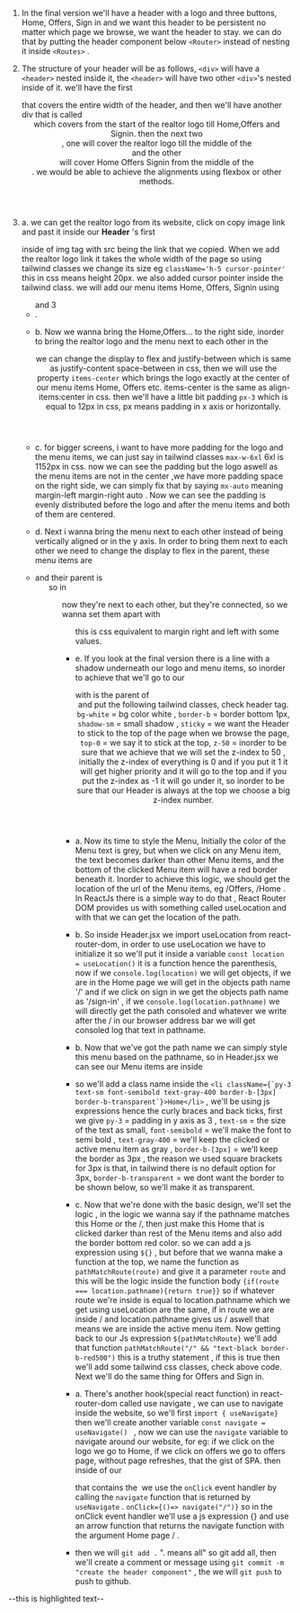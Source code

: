 1. In the final version we'll have a header with a logo and three buttons, Home, Offers, Sign in and we want this header to be persistent no matter which page we browse, we want the header to stay. we can do that by putting the header component below `<Router>` instead of nesting it inside `<Routes>` .

2. The structure of your header will be as follows, ` <div> ` will have a `<header>` nested inside it, the `<header>` will have two other `<div>`'s nested inside of it. 
we'll have the first <div> that covers the entire width of the header, and then we'll have another div that is called <header> which covers from the start of the realtor logo till Home,Offers and Signin.
then the next two <div> , one will cover the realtor logo till the middle of the <header> and the other <div> will cover Home Offers Signin from the middle of the <header>. we would be able to achieve the alignments using flexbox or other methods.

3. a. we can get the realtor logo from its website, click on copy image link and past it inside our __Header__ 's first <div> inside of img tag with src being the link that we copied. When we add the realtor logo link it takes the whole width of the page so using tailwind classes we change its size eg ``className='h-5 cursor-pointer'`` this in css means height 20px. we also added cursor pointer inside the tailwind class.
we will add our menu items Home, Offers, Signin using <ul> and 3 <li>.
3. b. Now we wanna bring the Home,Offers... to the right side, inorder to bring the realtor logo and the menu next to each other in the <header className='flex justify-between'> we can change the display to flex and justify-between which is same as justify-content space-between in css, then we will use the property `items-center` which brings the logo exactly at the center of our menu items Home, Offers etc.
items-center is the same as align-items:center in css. then we'll have a little bit padding `px-3` which is equal to 12px in css, px means padding in x axis or horizontally.
3. c. for bigger screens, i want to have more padding for the logo and the menu items, we can just say in tailwind classes `max-w-6xl` 6xl is 1152px in css. now we can see the padding but the logo aswell as the menu items are not in the center ,we have more padding space on the right side, we can simply fix that by saying `mx-auto` meaning margin-left margin-right auto . Now we can see the padding is evenly distributed before the logo and after the menu items and both of them are centered.
3. d. Next i wanna bring the menu next to each other instead of being vertically aligned or in the y axis. In order to bring them next to each other we need to change the display to flex in the parent, these menu items are <li> and their parent is <ul> so in <ul className="flex"> now they're next to each other, but they're connected, so we wanna set them apart with <ul className="space-x-10"> this is css equivalent to margin right and left with some values.
3. e. If you look at the final version there is a line with a shadow underneath our logo and menu items, so inorder to achieve that we'll go to our <div> with is the parent of <header className= "bg-white border-b shadow-sm sticky top-0 z-50"> and put the following tailwind classes, check header tag.
`bg-white` = bg color white , `border-b` = border bottom 1px, `shadow-sm` = small shadow , `sticky` = we want the Header to stick to the top of the page when we browse the page, `top-0` = we say it to stick at the top, `z-50` = inorder to be sure that we achieve that we will set the z-index to 50 , initially the z-index of everything is 0 and if you put it 1 it will get higher priority and it will go to the top and if you put the z-index as -1 it will go under it, so inorder to be sure that our Header is always at the top we choose a big z-index number.

4. a. Now its time to style the Menu, Initially the color of the Menu text is grey, but when we click on any Menu item, the text becomes darker than other Menu items, and the bottom of the clicked Menu item will have a red border beneath it. Inorder to achieve this logic, we should get the location of the url of the Menu items, eg /Offers, /Home . In ReactJs there is a simple way to do that , React Router DOM provides us with something called useLocation and with that we can get the location of the path.
4. b. So inside Header.jsx we import useLocation from react-router-dom, in order to use useLocation we have to initialize it so we'll put it inside a variable `const location = useLocation()` it is a function hence the parenthesis, now if we `console.log(location)` we will get objects, if we are in the Home page we will get in the objects path name '/' and if we click on sign in we get the objects path name as '/sign-in' , if we `console.log(location.pathname)` we will directly get the path consoled and whatever we write after the / in our browser address bar we will get consoled log that text in pathname.
4. b. Now that we've got the path name we can simply style this menu based on the pathname, so in Header.jsx we can see our Menu items are inside <li> so we'll add a class name inside the ``<li className={`py-3 text-sm font-semibold text-gray-400 border-b-[3px] border-b-transparent`}>Home</li>`` , we'll be using js expressions hence the curly braces and back ticks, first we give `py-3` = padding in y axis as 3 , `text-sm` = the size of the text as small, `font-semibold` = we'll make the font to semi bold , `text-gray-400` = we'll keep the clicked or active menu item as gray , `border-b-[3px]` = we'll keep the border as 3px , the reason we used square brackets for 3px is that, in tailwind there is no default option for 3px, `border-b-transparent` = we dont want the border to be shown below, so we'll make it as transparent.
4. c. Now that we're done with the basic design, we'll set the logic , in the logic we wanna say if the pathname matches this Home or the /, then just make this Home that is clicked darker than rest of the Menu items and also add the border bottom red color. so we can add a js expression using ``${}`` , but before that we wanna make a function at the top, we name the function as `pathMatchRoute(route)` and give it a parameter `route` and this will be the logic inside the function body `{if(route === location.pathname){return true}}` so if whatever route we're inside is equal to location.pathname which we get using useLocation are the same, if in route we are inside / and location.pathname gives us / aswell that means we are inside the active menu item. Now getting back to our Js expression ``${pathMatchRoute}`` we'll add that function `pathMatchRoute("/" && "text-black border-b-red500")` this is a truthy statement , if this is true then we'll add some tailwind css classes, check above code. Next we'll do the same thing for Offers and Sign in.

5. a. There's another hook(special react function) in react-router-dom called use navigate , we can use to navigate inside the website, so we'll first `import { useNavigate}` then we'll create another variable `const navigate = useNavigate() ` , now we can use the `navigate` variable to navigate around our website, for eg: if we click on the logo we go to Home, if we click on offers we go to offers page, without page refreshes, that the gist of SPA. then inside of our <div> that contains the <img> we use the `onClick` event handler by calling the `navigate` function that is returned by `useNavigate` . ``onClick={()=> navigate("/")}`` so in the onClick event handler we'll use a js expression {} and use an arrow function that returns the navigate function with the argument Home page / .

6. then we will `git add .` ". means all" so git add all, then we'll create a comment or message using `git commit -m "create the header component"` , the we will `git push` to push to github.
  
 --this is highlighted text--
  

